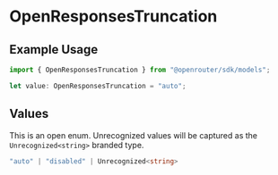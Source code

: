 # OpenResponsesTruncation

## Example Usage

```typescript
import { OpenResponsesTruncation } from "@openrouter/sdk/models";

let value: OpenResponsesTruncation = "auto";
```

## Values

This is an open enum. Unrecognized values will be captured as the `Unrecognized<string>` branded type.

```typescript
"auto" | "disabled" | Unrecognized<string>
```